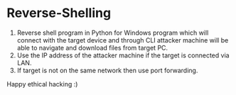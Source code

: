 # Reverse-Shelling

1. Reverse shell program in Python for Windows program which will connect with the target device and through CLI attacker machine will be able to navigate and download files from target PC.
2. Use the IP address of the attacker machine if the target is connected via LAN.
3. If target is not on the same network then use port forwarding. 

Happy ethical hacking :)
